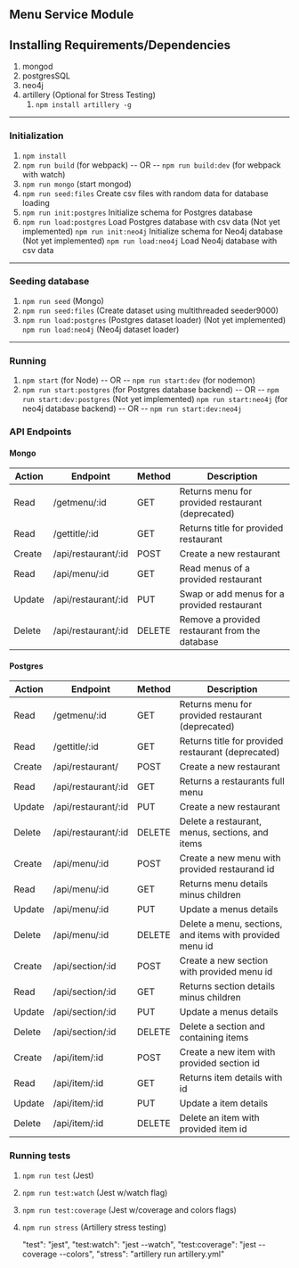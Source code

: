 
Menu Service Module
------

## Installing Requirements/Dependencies
1. mongod
2. postgresSQL
3. neo4j
4. artillery (Optional for Stress Testing)
   1. `npm install artillery -g`

---
### Initialization
1. `npm install`
2. `npm run build` (for webpack) -- OR -- `npm run build:dev` (for webpack with watch)
3. `npm run mongo` (start mongod)
4. `npm run seed:files` Create csv files with random data for database loading
5. `npm run init:postgres` Initialize schema for Postgres database
6. `npm run load:postgres` Load Postgres database with csv data
(Not yet implemented) `npm run init:neo4j` Initialize schema for Neo4j database
(Not yet implemented) `npm run load:neo4j` Load Neo4j database with csv data

---
### Seeding database
1. `npm run seed`          (Mongo)
2. `npm run seed:files`    (Create dataset using multithreaded seeder9000)
3. `npm run load:postgres` (Postgres dataset loader)
(Not yet implemented) `npm run load:neo4j`    (Neo4j dataset loader)

---
### Running
1. `npm start` (for Node) -- OR -- `npm run start:dev` (for nodemon)
2. `npm run start:postgres` (for Postgres database backend) -- OR -- `npm run start:dev:postgres`
(Not yet implemented) `npm run start:neo4j` (for neo4j database backend) -- OR -- `npm run start:dev:neo4j`

### API Endpoints

#### Mongo
| Action |       Endpoint       | Method | Description                                      |
|--------|----------------------|--------|--------------------------------------------------|
| Read   | /getmenu/:id         | GET    | Returns menu for provided restaurant (deprecated)|
| Read   | /gettitle/:id        | GET    | Returns title for provided restaurant            |
| Create | /api/restaurant/:id  | POST   | Create a new restaurant                          |
| Read   | /api/menu/:id        | GET    | Read menus of a provided restaurant              |
| Update | /api/restaurant/:id  | PUT    | Swap or add menus for a provided restaurant      |
| Delete | /api/restaurant/:id  | DELETE | Remove a provided restaurant from the database   |


#### Postgres
| Action |       Endpoint      | Method | Description                                              |
|--------|---------------------|--------|----------------------------------------------------------|
| Read   | /getmenu/:id        | GET    | Returns menu for provided restaurant (deprecated)        |
| Read   | /gettitle/:id       | GET    | Returns title for provided restaurant (deprecated)       |
| Create | /api/restaurant/    | POST   | Create a new restaurant                                  |
| Read   | /api/restaurant/:id | GET    | Returns a restaurants full menu                          |
| Update | /api/restaurant/:id | PUT    | Create a new restaurant                                  |
| Delete | /api/restaurant/:id | DELETE | Delete a restaurant, menus, sections, and items          |
| Create | /api/menu/:id       | POST   | Create a new menu with provided restaurand id            |
| Read   | /api/menu/:id       | GET    | Returns menu details minus children                      |
| Update | /api/menu/:id       | PUT    | Update a menus details                                   |
| Delete | /api/menu/:id       | DELETE | Delete a menu, sections, and items with provided menu id |
| Create | /api/section/:id    | POST   | Create a new section with provided menu id               |
| Read   | /api/section/:id    | GET    | Returns section details minus children                   |
| Update | /api/section/:id    | PUT    | Update a menus details                                   |
| Delete | /api/section/:id    | DELETE | Delete a section and containing items                    |
| Create | /api/item/:id       | POST   | Create a new item with provided section id               |
| Read   | /api/item/:id       | GET    | Returns item details with id                             |
| Update | /api/item/:id       | PUT    | Update a item details                                    |
| Delete | /api/item/:id       | DELETE | Delete an item with provided item id                     |

### Running tests
1. `npm run test`          (Jest)
2. `npm run test:watch`    (Jest w/watch flag)
3. `npm run test:coverage` (Jest w/coverage and colors flags)
4. `npm run stress`        (Artillery stress testing)

    "test": "jest",
    "test:watch": "jest --watch",
    "test:coverage": "jest --coverage --colors",
    "stress": "artillery run artillery.yml"